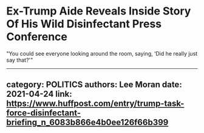 # Ex-Trump Aide Reveals Inside Story Of His Wild Disinfectant Press Conference

"You could see everyone looking around the room, saying, ‘Did he really just say that?'"

---
category: POLITICS
authors: Lee Moran
date: 2021-04-24
link: https://www.huffpost.com/entry/trump-task-force-disinfectant-briefing_n_6083b866e4b0ee126f66b399
---
